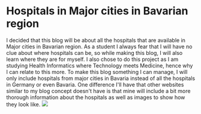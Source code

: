 # Hospitals in Major cities in Bavarian region
I decided that this blog will be about all the hospitals that are available in Major cities in Bavarian region.
  As a student I always fear that I will have no clue about where hospitals can be, so while making this blog, I will also learn where they are for myself.
  I also chose to do this project as I am studying Health Informatics where Technology meets Medicine, hence why I can relate to this more.
  To make this blog something I can manage, I will only include hospitals from major cities in Bavaria instead of all the hospitals in Germany or even Bavaria.
  One difference I'll have that other websites similar to my blog concept doesn't have is that mine will include a bit more thorough information about the hospitals as well as images to show how they look like.
![](https://www.german-hospital-directory.com/app/file/image/show/5fe86739906f07f2_img_5266.jpg.png)
